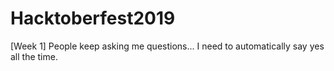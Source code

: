 # Hacktoberfest2019
[Week 1] People keep asking me questions... I need to automatically say yes all the time.
